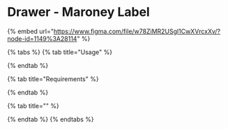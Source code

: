 # Drawer - Maroney Label

{% embed url="https://www.figma.com/file/w78ZiMR2USgl1CwXVrcxXv/?node-id=1149%3A28114" %}

{% tabs %}
{% tab title="Usage" %}

{% endtab %}

{% tab title="Requirements" %}

{% endtab %}

{% tab title="" %}

{% endtab %}
{% endtabs %}

